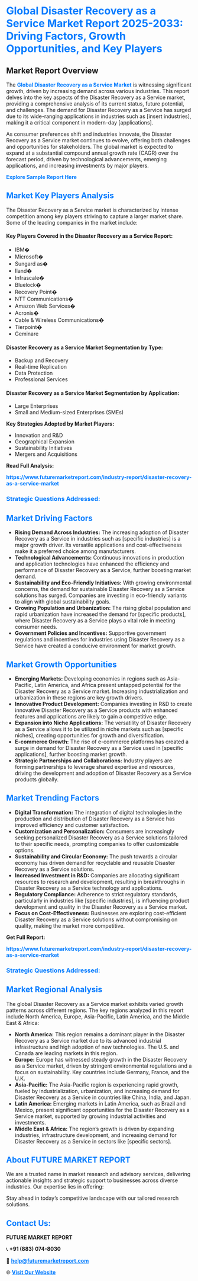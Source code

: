<h1 style="color: #007BFF;">Global Disaster Recovery as a Service Market Report 2025-2033: Driving Factors, Growth Opportunities, and Key Players</h1>

<section id="overview">
<h2>Market Report Overview</h2>
<p>The <a href="https://www.futuremarketreport.com/industry-report/disaster-recovery-as-a-service-market" style="color: #007BFF; text-decoration: none;"><strong>Global Disaster Recovery as a Service Market</strong></a> is witnessing significant growth, driven by increasing demand across various industries. This report delves into the key aspects of the Disaster Recovery as a Service market, providing a comprehensive analysis of its current status, future potential, and challenges. The demand for Disaster Recovery as a Service has surged due to its wide-ranging applications in industries such as [insert industries], making it a critical component in modern-day [applications].</p>
<p>As consumer preferences shift and industries innovate, the Disaster Recovery as a Service market continues to evolve, offering both challenges and opportunities for stakeholders. The global market is expected to expand at a substantial compound annual growth rate (CAGR) over the forecast period, driven by technological advancements, emerging applications, and increasing investments by major players.</p>
</section>

<section id="overview">
<p><a href="https://www.futuremarketreport.com/request-sample/reportId=106757" style="color: #007BFF; text-decoration: none;"><strong>Explore Sample Report Here</strong></a></p>
</section>

<section id="key-players">
<h2 style="color: #007BFF;">Market Key Players Analysis</h2>
<p>The Disaster Recovery as a Service market is characterized by intense competition among key players striving to capture a larger market share. Some of the leading companies in the market include:</p>
<h4>Key Players Covered in the Disaster Recovery as a Service Report:</h4>
<ul><li>IBM�</li><li>Microsoft�</li><li>Sungard as�</li><li>Iland�</li><li>Infrascale�</li><li>Bluelock�</li><li>Recovery Point�</li><li>NTT Communications�</li><li>Amazon Web Services�</li><li>Acronis�</li><li>Cable &amp; Wireless Communications�</li><li>Tierpoint�</li><li>Geminare</li></ul>
<h4>Disaster Recovery as a Service Market Segmentation by Type:</h4>
<ul><li>Backup and Recovery</li><li>Real-time Replication</li><li>Data Protection</li><li>Professional Services</li></ul>

<h4>Disaster Recovery as a Service Market Segmentation by Application:</h4>
<ul><li>Large Enterprises</li><li>Small and Medium-sized Enterprises (SMEs)</li></ul>
<p><strong>Key Strategies Adopted by Market Players:</strong></p>
<ul>
<li>Innovation and R&D</li>
<li>Geographical Expansion</li>
<li>Sustainability Initiatives</li>
<li>Mergers and Acquisitions</li>
</ul>
</section>

<section>
<p><strong>Read Full Analysis: </strong></p><a href="https://www.futuremarketreport.com/industry-report/disaster-recovery-as-a-service-market" style="color: #007BFF; text-decoration: none;"><strong>https://www.futuremarketreport.com/industry-report/disaster-recovery-as-a-service-market</strong></a>
<h3 style="color: #007BFF;">Strategic Questions Addressed:</h3>
</section>

<section id="driving-factors">
<h2 style="color: #007BFF;">Market Driving Factors</h2>
<ul>
<li><strong>Rising Demand Across Industries:</strong> The increasing adoption of Disaster Recovery as a Service in industries such as [specific industries] is a major growth driver. Its versatile applications and cost-effectiveness make it a preferred choice among manufacturers.</li>
<li><strong>Technological Advancements:</strong> Continuous innovations in production and application technologies have enhanced the efficiency and performance of Disaster Recovery as a Service, further boosting market demand.</li>
<li><strong>Sustainability and Eco-Friendly Initiatives:</strong> With growing environmental concerns, the demand for sustainable Disaster Recovery as a Service solutions has surged. Companies are investing in eco-friendly variants to align with global sustainability goals.</li>
<li><strong>Growing Population and Urbanization:</strong> The rising global population and rapid urbanization have increased the demand for [specific products], where Disaster Recovery as a Service plays a vital role in meeting consumer needs.</li>
<li><strong>Government Policies and Incentives:</strong> Supportive government regulations and incentives for industries using Disaster Recovery as a Service have created a conducive environment for market growth.</li>
</ul>
</section>

<section id="growth-opportunities">
<h2 style="color: #007BFF;">Market Growth Opportunities</h2>
<ul>
<li><strong>Emerging Markets:</strong> Developing economies in regions such as Asia-Pacific, Latin America, and Africa present untapped potential for the Disaster Recovery as a Service market. Increasing industrialization and urbanization in these regions are key growth drivers.</li>
<li><strong>Innovative Product Development:</strong> Companies investing in R&D to create innovative Disaster Recovery as a Service products with enhanced features and applications are likely to gain a competitive edge.</li>
<li><strong>Expansion into Niche Applications:</strong> The versatility of Disaster Recovery as a Service allows it to be utilized in niche markets such as [specific niches], creating opportunities for growth and diversification.</li>
<li><strong>E-commerce Growth:</strong> The rise of e-commerce platforms has created a surge in demand for Disaster Recovery as a Service used in [specific applications], further boosting market growth.</li>
<li><strong>Strategic Partnerships and Collaborations:</strong> Industry players are forming partnerships to leverage shared expertise and resources, driving the development and adoption of Disaster Recovery as a Service products globally.</li>
</ul>
</section>

<section id="trending-factors">
<h2 style="color: #007BFF;">Market Trending Factors</h2>
<ul>
<li><strong>Digital Transformation:</strong> The integration of digital technologies in the production and distribution of Disaster Recovery as a Service has improved efficiency and customer satisfaction.</li>
<li><strong>Customization and Personalization:</strong> Consumers are increasingly seeking personalized Disaster Recovery as a Service solutions tailored to their specific needs, prompting companies to offer customizable options.</li>
<li><strong>Sustainability and Circular Economy:</strong> The push towards a circular economy has driven demand for recyclable and reusable Disaster Recovery as a Service solutions.</li>
<li><strong>Increased Investment in R&D:</strong> Companies are allocating significant resources to research and development, resulting in breakthroughs in Disaster Recovery as a Service technology and applications.</li>
<li><strong>Regulatory Compliance:</strong> Adherence to strict regulatory standards, particularly in industries like [specific industries], is influencing product development and quality in the Disaster Recovery as a Service market.</li>
<li><strong>Focus on Cost-Effectiveness:</strong> Businesses are exploring cost-efficient Disaster Recovery as a Service solutions without compromising on quality, making the market more competitive.</li>
</ul>
</section>

<section>
<p><strong>Get Full Report: </strong></p><a href="https://www.futuremarketreport.com/industry-report/disaster-recovery-as-a-service-market" style="color: #007BFF; text-decoration: none;"><strong>https://www.futuremarketreport.com/industry-report/disaster-recovery-as-a-service-market</strong></a>
<h3 style="color: #007BFF;">Strategic Questions Addressed:</h3>
</section>


<section id="regional-analysis">
<h2 style="color: #007BFF;">Market Regional Analysis</h2>
<p>The global Disaster Recovery as a Service market exhibits varied growth patterns across different regions. The key regions analyzed in this report include North America, Europe, Asia-Pacific, Latin America, and the Middle East & Africa:</p>
<ul>
<li><strong>North America:</strong> This region remains a dominant player in the Disaster Recovery as a Service market due to its advanced industrial infrastructure and high adoption of new technologies. The U.S. and Canada are leading markets in this region.</li>
<li><strong>Europe:</strong> Europe has witnessed steady growth in the Disaster Recovery as a Service market, driven by stringent environmental regulations and a focus on sustainability. Key countries include Germany, France, and the U.K.</li>
<li><strong>Asia-Pacific:</strong> The Asia-Pacific region is experiencing rapid growth, fueled by industrialization, urbanization, and increasing demand for Disaster Recovery as a Service in countries like China, India, and Japan.</li>
<li><strong>Latin America:</strong> Emerging markets in Latin America, such as Brazil and Mexico, present significant opportunities for the Disaster Recovery as a Service market, supported by growing industrial activities and investments.</li>
<li><strong>Middle East & Africa:</strong> The region’s growth is driven by expanding industries, infrastructure development, and increasing demand for Disaster Recovery as a Service in sectors like [specific sectors].</li>
</ul>
</section>

<footer>
<h2 style="color: #007BFF;">About FUTURE MARKET REPORT</h2>
<p>We are a trusted name in market research and advisory services, delivering actionable insights and strategic support to businesses across diverse industries. Our expertise lies in offering:</p>

<p>Stay ahead in today’s competitive landscape with our tailored research solutions.</p>

<h2 style="color: #007BFF;">Contact Us:</h2>
<p><strong>FUTURE MARKET REPORT</strong></p>
<p>📞 <strong>+91 (883) 074-8030</strong></p>
<p>📧 <strong><a href="mailto:help@futuremarketreport.com" style="color: #007BFF;">help@futuremarketreport.com</a></strong></p>
<p>🌐 <strong><a href="https://www.futuremarketreport.com/" style="color: #007BFF;">Visit Our Website</a></strong></p>
</footer>